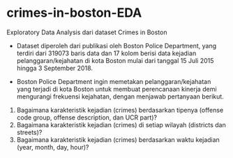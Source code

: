 # crimes-in-boston-EDA

Exploratory Data Analysis dari dataset Crimes in Boston


- Dataset diperoleh dari publikasi oleh Boston Police Department, yang terdiri dari 319073 baris data dan 17 kolom berisi data kejadian pelanggaran/kejahatan di kota Boston mulai dari tanggal 15 Juli 2015 hingga 3 September 2018.

- Boston Police Department ingin memetakan pelanggaran/kejahatan yang terjadi di kota Boston untuk membuat perencanaan kinerja demi mengurangi frekuensi kejahatan, dengan menjawab pertanyaan berikut.
1. Bagaimana karakteristik kejadian (crimes) berdasarkan tipenya (offense code group, offense description, dan UCR part)?
2. Bagaimana karakteristik kejadian (crimes) di setiap wilayah (districts dan streets)?
3. Bagaimana karakteristik kejadian (crimes) berdasarkan waktu kejadian (year, month, day, hour)?
